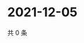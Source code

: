 # 2021-12-05

共 0 条

<!-- BEGIN WEIBO -->
<!-- 最后更新时间 Sun Dec 05 2021 02:10:14 GMT+0800 (China Standard Time) -->

<!-- END WEIBO -->
